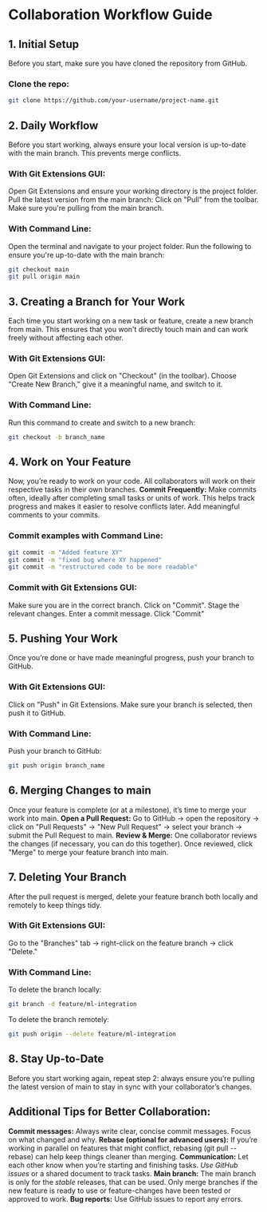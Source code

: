 # Collaboration Workflow Guide
## 1. Initial Setup
Before you start, make sure you have cloned the repository from GitHub.
### Clone the repo:
```bash
git clone https://github.com/your-username/project-name.git
```

## 2. Daily Workflow
Before you start working, always ensure your local version is up-to-date with the main branch. This prevents merge conflicts.
### With Git Extensions GUI:
Open Git Extensions and ensure your working directory is the project folder.
Pull the latest version from the main branch:
Click on "Pull" from the toolbar.
Make sure you're pulling from the main branch.
### With Command Line:
Open the terminal and navigate to your project folder.
Run the following to ensure you're up-to-date with the main branch:
```bash
git checkout main
git pull origin main
```

## 3. Creating a Branch for Your Work
Each time you start working on a new task or feature, create a new branch from main. This ensures that you won't directly touch main and can work freely without affecting each other.
### With Git Extensions GUI:
Open Git Extensions and click on "Checkout" (in the toolbar).
Choose “Create New Branch,” give it a meaningful name, and switch to it.
### With Command Line:
Run this command to create and switch to a new branch:
```bash
git checkout -b branch_name
```

## 4. Work on Your Feature
Now, you’re ready to work on your code. All collaborators will work on their respective tasks in their own branches.
**Commit Frequently:**
Make commits often, ideally after completing small tasks or units of work. This helps track progress and makes it easier to resolve conflicts later. Add meaningful comments to your commits.
### Commit examples with Command Line:
```bash
git commit -m "Added feature XY"
git commit -m "fixed bug where XY happened"
git commit -m "restructured code to be more readable"
```
### Commit with Git Extensions GUI:
Make sure you are in the correct branch.
Click on "Commit".
Stage the relevant changes.
Enter a commit message.
Click "Commit"

## 5. Pushing Your Work
Once you’re done or have made meaningful progress, push your branch to GitHub.

### With Git Extensions GUI:
Click on "Push" in Git Extensions.
Make sure your branch is selected, then push it to GitHub.
### With Command Line:
Push your branch to GitHub:
```bash
git push origin branch_name
```

## 6. Merging Changes to main
Once your feature is complete (or at a milestone), it’s time to merge your work into main.
**Open a Pull Request:**
Go to GitHub → open the repository → click on "Pull Requests" → "New Pull Request" → select your branch → submit the Pull Request to main.
**Review & Merge:**
One collaborator reviews the changes (if necessary, you can do this together).
Once reviewed, click "Merge" to merge your feature branch into main.

## 7. Deleting Your Branch
After the pull request is merged, delete your feature branch both locally and remotely to keep things tidy.
### With Git Extensions GUI:
Go to the "Branches" tab → right-click on the feature branch → click "Delete."
### With Command Line:
To delete the branch locally:
```bash
git branch -d feature/ml-integration
```
To delete the branch remotely:
```bash
git push origin --delete feature/ml-integration
```

## 8. Stay Up-to-Date
Before you start working again, repeat step 2: always ensure you're pulling the latest version of main to stay in sync with your collaborator’s changes.

## Additional Tips for Better Collaboration:
**Commit messages:** Always write clear, concise commit messages. Focus on what changed and why.
**Rebase (optional for advanced users):** If you’re working in parallel on features that might conflict, rebasing (git pull --rebase) can help keep things cleaner than merging.
**Communication:** Let each other know when you’re starting and finishing tasks. _Use GitHub issues_ or a shared document to track tasks.
**Main branch:** The main branch is only for the _stable_ releases, that can be used. Only merge branches if the new feature is ready to use or feature-changes have been tested or approved to work.
**Bug reports:** Use GitHub issues to report any errors.